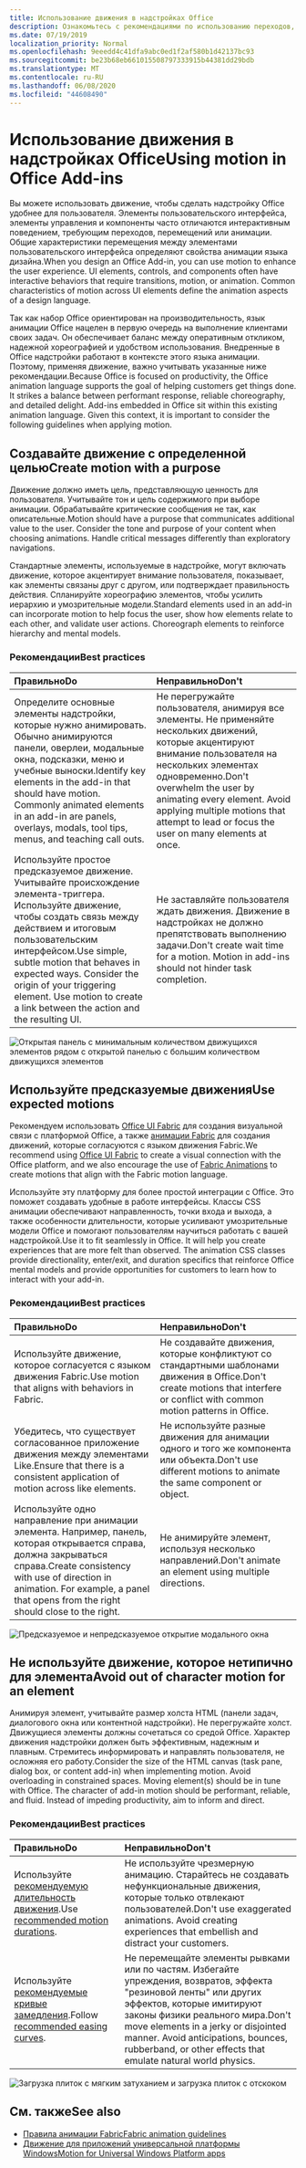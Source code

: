 ```yaml
---
title: Использование движения в надстройках Office
description: Ознакомьтесь с рекомендациями по использованию переходов, движений или анимации в надстройках Office.
ms.date: 07/19/2019
localization_priority: Normal
ms.openlocfilehash: 9eeedd4c41dfa9abc0ed1f2af580b1d42137bc93
ms.sourcegitcommit: be23b68eb661015508797333915b44381dd29bdb
ms.translationtype: MT
ms.contentlocale: ru-RU
ms.lasthandoff: 06/08/2020
ms.locfileid: "44608490"
---
```

# <a name="using-motion-in-office-add-ins"></a><span data-ttu-id="17b94-103">Использование движения в надстройках Office</span><span class="sxs-lookup"><span data-stu-id="17b94-103">Using motion in Office Add-ins</span></span>

<span data-ttu-id="17b94-p101">Вы можете использовать движение, чтобы сделать надстройку Office удобнее для пользователя. Элементы пользовательского интерфейса, элементы управления и компоненты часто отличаются интерактивным поведением, требующим переходов, перемещений или анимации. Общие характеристики перемещения между элементами пользовательского интерфейса определяют свойства анимации языка дизайна.</span><span class="sxs-lookup"><span data-stu-id="17b94-p101">When you design an Office Add-in, you can use motion to enhance the user experience. UI elements, controls, and components often have interactive behaviors that require transitions, motion, or animation. Common characteristics of motion across UI elements define the animation aspects of a design language.</span></span>

<span data-ttu-id="17b94-p102">Так как набор Office ориентирован на производительность, язык анимации Office нацелен в первую очередь на выполнение клиентами своих задач. Он обеспечивает баланс между оперативным откликом, надежной хореографией и удобством использования. Внедренные в Office надстройки работают в контексте этого языка анимации. Поэтому, применяя движение, важно учитывать указанные ниже рекомендации.</span><span class="sxs-lookup"><span data-stu-id="17b94-p102">Because Office is focused on productivity, the Office animation language supports the goal of helping customers get things done. It strikes a balance between performant response, reliable choreography, and detailed delight. Add-ins embedded in Office sit within this existing animation language. Given this context, it is important to consider the following guidelines when applying motion.</span></span>


## <a name="create-motion-with-a-purpose"></a><span data-ttu-id="17b94-111">Создавайте движение с определенной целью</span><span class="sxs-lookup"><span data-stu-id="17b94-111">Create motion with a purpose</span></span>

<span data-ttu-id="17b94-p103">Движение должно иметь цель, представляющую ценность для пользователя. Учитывайте тон и цель содержимого при выборе анимации. Обрабатывайте критические сообщения не так, как описательные.</span><span class="sxs-lookup"><span data-stu-id="17b94-p103">Motion should have a purpose that communicates additional value to the user. Consider the tone and purpose of your content when choosing animations. Handle critical messages differently than exploratory navigations.</span></span>

<span data-ttu-id="17b94-p104">Стандартные элементы, используемые в надстройке, могут включать движение, которое акцентирует внимание пользователя, показывает, как элементы связаны друг с другом, или подтверждает правильность действия. Спланируйте хореографию элементов, чтобы усилить иерархию и умозрительные модели.</span><span class="sxs-lookup"><span data-stu-id="17b94-p104">Standard elements used in an add-in can incorporate motion to help focus the user, show how elements relate to each other, and validate user actions. Choreograph elements to reinforce hierarchy and mental models.</span></span>

### <a name="best-practices"></a><span data-ttu-id="17b94-117">Рекомендации</span><span class="sxs-lookup"><span data-stu-id="17b94-117">Best practices</span></span>

|<span data-ttu-id="17b94-118">Правильно</span><span class="sxs-lookup"><span data-stu-id="17b94-118">Do</span></span>|<span data-ttu-id="17b94-119">Неправильно</span><span class="sxs-lookup"><span data-stu-id="17b94-119">Don't</span></span>|
|:-----|:-----|
|<span data-ttu-id="17b94-p105">Определите основные элементы надстройки, которые нужно анимировать. Обычно анимируются панели, оверлеи, модальные окна, подсказки, меню и учебные выноски.</span><span class="sxs-lookup"><span data-stu-id="17b94-p105">Identify key elements in the add-in that should have motion. Commonly animated elements in an add-in are panels, overlays, modals, tool tips, menus, and teaching call outs.</span></span>| <span data-ttu-id="17b94-p106">Не перегружайте пользователя, анимируя все элементы. Не применяйте нескольких движений, которые акцентируют внимание пользователя на нескольких элементах одновременно.</span><span class="sxs-lookup"><span data-stu-id="17b94-p106">Don't overwhelm the user by animating every element. Avoid applying multiple motions that attempt to lead or focus the user on many elements at once.</span></span> |
|<span data-ttu-id="17b94-p107">Используйте простое предсказуемое движение. Учитывайте происхождение элемента-триггера. Используйте движение, чтобы создать связь между действием и итоговым пользовательским интерфейсом.</span><span class="sxs-lookup"><span data-stu-id="17b94-p107">Use simple, subtle motion that behaves in expected ways. Consider the origin of your triggering element. Use motion to create a link between the action and the resulting UI.</span></span> | <span data-ttu-id="17b94-p108">Не заставляйте пользователя ждать движения. Движение в надстройках не должно препятствовать выполнению задачи.</span><span class="sxs-lookup"><span data-stu-id="17b94-p108">Don't create wait time for a motion. Motion in add-ins should not hinder task completion.</span></span>|

![Открытая панель с минимальным количеством движущихся элементов рядом с открытой панелью с большим количеством движущихся элементов](../images/add-in-motion-purpose.gif)

## <a name="use-expected-motions"></a><span data-ttu-id="17b94-130">Используйте предсказуемые движения</span><span class="sxs-lookup"><span data-stu-id="17b94-130">Use expected motions</span></span>

<span data-ttu-id="17b94-131">Рекомендуем использовать [Office UI Fabric](https://developer.microsoft.com/fabric) для создания визуальной связи с платформой Office, а также [анимации Fabric](https://developer.microsoft.com/fabric#/styles/web/motion) для создания движений, которые согласуются с языком движения Fabric.</span><span class="sxs-lookup"><span data-stu-id="17b94-131">We recommend using [Office UI Fabric](https://developer.microsoft.com/fabric) to create a visual connection with the Office platform, and we also encourage the use of [Fabric Animations](https://developer.microsoft.com/fabric#/styles/web/motion) to create motions that align with the Fabric motion language.</span></span>

<span data-ttu-id="17b94-p109">Используйте эту платформу для более простой интеграции с Office. Это поможет создавать удобные в работе интерфейсы. Классы CSS анимации обеспечивают направленность, точки входа и выхода, а также особенности длительности, которые усиливают умозрительные модели Office и помогают пользователям научиться работать с вашей надстройкой.</span><span class="sxs-lookup"><span data-stu-id="17b94-p109">Use it to fit seamlessly in Office. It will help you create experiences that are more felt than observed. The animation CSS classes provide directionality, enter/exit, and duration specifics that reinforce Office mental models and provide opportunities for customers to learn how to interact with your add-in.</span></span>

### <a name="best-practices"></a><span data-ttu-id="17b94-135">Рекомендации</span><span class="sxs-lookup"><span data-stu-id="17b94-135">Best practices</span></span>

|<span data-ttu-id="17b94-136">Правильно</span><span class="sxs-lookup"><span data-stu-id="17b94-136">Do</span></span>|<span data-ttu-id="17b94-137">Неправильно</span><span class="sxs-lookup"><span data-stu-id="17b94-137">Don't</span></span>|
|:-----|:-----|
|<span data-ttu-id="17b94-138">Используйте движение, которое согласуется с языком движения Fabric.</span><span class="sxs-lookup"><span data-stu-id="17b94-138">Use motion that aligns with behaviors in Fabric.</span></span>| <span data-ttu-id="17b94-139">Не создавайте движения, которые конфликтуют со стандартными шаблонами движения в Office.</span><span class="sxs-lookup"><span data-stu-id="17b94-139">Don't create motions that interfere or conflict with common motion patterns in Office.</span></span>
|<span data-ttu-id="17b94-140">Убедитесь, что существует согласованное приложение движения между элементами Like.</span><span class="sxs-lookup"><span data-stu-id="17b94-140">Ensure that there is a consistent application of motion across like elements.</span></span>| <span data-ttu-id="17b94-141">Не используйте разные движения для анимации одного и того же компонента или объекта.</span><span class="sxs-lookup"><span data-stu-id="17b94-141">Don't use different motions to animate the same component or object.</span></span>|
|<span data-ttu-id="17b94-p110">Используйте одно направление при анимации элемента. Например, панель, которая открывается справа, должна закрываться справа.</span><span class="sxs-lookup"><span data-stu-id="17b94-p110">Create consistency with use of direction in animation. For example, a panel that opens from the right should close to the right.</span></span>|<span data-ttu-id="17b94-144">Не анимируйте элемент, используя несколько направлений.</span><span class="sxs-lookup"><span data-stu-id="17b94-144">Don't animate an element using multiple directions.</span></span>

![Предсказуемое и непредсказуемое открытие модального окна](../images/add-in-motion-expected.gif)

## <a name="avoid-out-of-character-motion-for-an-element"></a><span data-ttu-id="17b94-146">Не используйте движение, которое нетипично для элемента</span><span class="sxs-lookup"><span data-stu-id="17b94-146">Avoid out of character motion for an element</span></span>

<span data-ttu-id="17b94-p111">Анимируя элемент, учитывайте размер холста HTML (панели задач, диалогового окна или контентной надстройки). Не перегружайте холст. Движущиеся элементы должны сочетаться со средой Office. Характер движения надстройки должен быть эффективным, надежным и плавным. Стремитесь информировать и направлять пользователя, не осложняя его работу.</span><span class="sxs-lookup"><span data-stu-id="17b94-p111">Consider the size of the HTML canvas (task pane, dialog box, or content add-in) when implementing motion. Avoid overloading in constrained spaces. Moving element(s) should be in tune with Office. The character of add-in motion should be performant, reliable, and fluid. Instead of impeding productivity, aim to inform and direct.</span></span>

### <a name="best-practices"></a><span data-ttu-id="17b94-152">Рекомендации</span><span class="sxs-lookup"><span data-stu-id="17b94-152">Best practices</span></span>

|<span data-ttu-id="17b94-153">Правильно</span><span class="sxs-lookup"><span data-stu-id="17b94-153">Do</span></span>|<span data-ttu-id="17b94-154">Неправильно</span><span class="sxs-lookup"><span data-stu-id="17b94-154">Don't</span></span>|
|:-----|:-----|
| <span data-ttu-id="17b94-155">Используйте [рекомендуемую длительность движения](https://developer.microsoft.com/fabric#/styles/web/motion).</span><span class="sxs-lookup"><span data-stu-id="17b94-155">Use [recommended motion durations](https://developer.microsoft.com/fabric#/styles/web/motion).</span></span> | <span data-ttu-id="17b94-p112">Не используйте чрезмерную анимацию. Старайтесь не создавать нефункциональные движения, которые только отвлекают пользователей.</span><span class="sxs-lookup"><span data-stu-id="17b94-p112">Don't use exaggerated animations. Avoid creating experiences that embellish and distract your customers.</span></span>
| <span data-ttu-id="17b94-158">Используйте [рекомендуемые кривые замедления](/windows/uwp/design/motion/timing-and-easing#easing-in-fluent-motion).</span><span class="sxs-lookup"><span data-stu-id="17b94-158">Follow [recommended easing curves](/windows/uwp/design/motion/timing-and-easing#easing-in-fluent-motion).</span></span>  |<span data-ttu-id="17b94-p113">Не перемещайте элементы рывками или по частям. Избегайте упреждения, возвратов, эффекта "резиновой ленты" или других эффектов, которые имитируют законы физики реального мира.</span><span class="sxs-lookup"><span data-stu-id="17b94-p113">Don't move elements in a jerky or disjointed manner. Avoid anticipations, bounces, rubberband, or other effects that emulate natural world physics.</span></span>|

![Загрузка плиток с мягким затуханием и загрузка плиток с отскоком](../images/add-in-motion-character.gif)

## <a name="see-also"></a><span data-ttu-id="17b94-162">См. также</span><span class="sxs-lookup"><span data-stu-id="17b94-162">See also</span></span>

* [<span data-ttu-id="17b94-163">Правила анимации Fabric</span><span class="sxs-lookup"><span data-stu-id="17b94-163">Fabric animation guidelines</span></span>](https://developer.microsoft.com/fabric#/styles/web/motion)
* [<span data-ttu-id="17b94-164">Движение для приложений универсальной платформы Windows</span><span class="sxs-lookup"><span data-stu-id="17b94-164">Motion for Universal Windows Platform apps</span></span>](/windows/uwp/design/motion)
